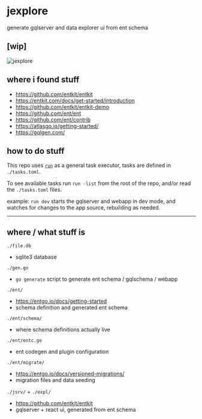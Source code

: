 # jexplore

generate gqlserver and data explorer ui from ent schema

## [wip]

![jexplore](https://github.com/ecshreve/jexplore/assets/1425775/8e8be54b-0dc1-4387-aee1-88b977fab542)

## where i found stuff

- https://github.com/entkit/entkit
- https://entkit.com/docs/get-started/introduction
- https://github.com/entkit/entkit-demo
- https://github.com/ent/ent
- https://github.com/ent/contrib
- https://atlasgo.io/getting-started/
- https://gqlgen.com/

## how to do stuff

This repo uses [`run`](https://github.com/amonks/run) as a general task executor, tasks are defined in `./tasks.toml`.

To see available tasks run `run -list` from the root of the repo, and/or read the `./tasks.toml` files.

example:
`run dev` starts the gqlserver and webapp in dev mode, and watches for changes to the app source,
rebuilding as needed.

---

## where / what stuff is

`./file.db`
- sqlite3 database

`./gen.go`
- `go generate` script to generate ent schema / gqlschema / webapp

`./ent/`
- https://entgo.io/docs/getting-started
- schema definition and generated ent schema

`./ent/schema/`
- where schema definitions actually live

`./ent/entc.go`
- ent codegen and plugin configuration

`./ent/migrate/`
- https://entgo.io/docs/versioned-migrations/
- migration files and data seeding

`./jsrv/` + `./expl/`
- https://github.com/entkit/entkit
- gqlserver + react ui, generated from ent schema
